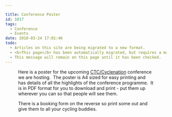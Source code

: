```yaml
---

title: Conference Poster
id: 1017
tags:
  - Conference
  - Events
date: 2010-03-24 17:01:46
todo:
  - Articles on this site are being migrated to a new format.
  - <b>This page</b> has been automatically migrated, but requires a manual check-&amp;-tune to ensure the format and links all work as expected.
  - This message will remain on this page until it has been checked.
---
```


<figure id="attachment_1015" align="alignleft" width="100" caption="Future Cycling Cities A4 Poster"][![Future Cycling Cities A4 Poster](http://www.pompeybug.co.uk/wp-content/uploads/2010/03/Future-Cycling-Cities-A4-Flyer-2-thumb.png "Future Cycling Cities A4 Poster")](http://www.pompeybug.co.uk/wp-content/uploads/2010/03/Future-Cycling-Cities-A4-Flyer-2.pdf)</figure>

Here is a poster for the upcoming [CTC/Cyclenation](http://www.pompeybug.co.uk/conference/) conference we are hosting.  The poster is A4 sized for easy printing and has details of all the highlights of the conference programme.  It is in PDF format for you to download and print - put them up wherever you can so that people will see them.

There is a booking form on the reverse so print some out and give them to all your cycling buddies.